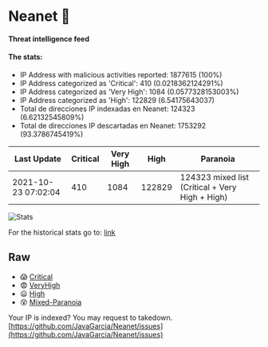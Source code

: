 # Neanet :hocho:
#### Threat intelligence feed
#### The stats:

- IP Address with malicious activities reported: 1877615 (100%)
- IP Address categorized as 'Critical':  410 (0.0218362124291%)
- IP Address categorized as 'Very High':  1084 (0.0577328153003%)
- IP Address categorized as 'High':  122829 (6.54175643037)
- Total de direcciones IP indexadas en Neanet:  124323 (6.62132545809%)
- Total de direcciones IP descartadas en Neanet:  1753292 (93.3786745419%)

| Last Update | Critical | Very High | High | Paranoia |
| --- | --- | --- | --- | --- |
| 2021-10-23 07:02:04 | 410 | 1084 | 122829 | 124323 mixed list (Critical + Very High + High)|

![Stats](https://docs.google.com/spreadsheets/d/e/2PACX-1vSnaNMIXVabIpDJjufMlzH7poXnshF3mgd8Is1g9ytUEzVsP5my4Trn8f-xkoLLQ38xpL3HtmUexLo6/pubchart?oid=501124687&format=image)

For the historical stats go to: [link](/stats.csv)
## Raw
- :scream: [Critical](https://raw.githubusercontent.com/JavaGarcia/Neanet/master/blacklists/neanet_critical.txt)
- :fearful: [VeryHigh](https://raw.githubusercontent.com/JavaGarcia/Neanet/master/blacklists/neanet_veryHigh.txtt)
- :frowning: [High](https://raw.githubusercontent.com/JavaGarcia/Neanet/master/blacklists/neanet_high.txt)
- :dizzy_face: [Mixed-Paranoia](https://raw.githubusercontent.com/JavaGarcia/Neanet/master/blacklists/neanet_all.txt)


Your IP is indexed? You may request to takedown. [https://github.com/JavaGarcia/Neanet/issues](https://github.com/JavaGarcia/Neanet/issues)




























































































































































































































































































































































































































































































































































































































































































































































































































































































































































































































































































































































































































































































































































































































































































































































































































































































































































































































































































































































































































































































































































































































































































































































































































































































































































































































































































































































































































































































































































































































































































































































































































































































































































































































































































































































































































































































































































































































































































































































































































































































































































































































































































































































































































































































































































































































































































































































































































































































































































































































































































































































































































































































































































































































































































































































































































































































































































































































































































































































































































































































































































































































































































































































































































































































































































































































































































































































































































































































































































































































































































































































































































































































































































































































































































































































































































































































































































































































































































































































































































































































































































































































































































































































































































































































































































































































































































































































































































































































































































































































































































































































































































































































































































































































































































































































































































































































































































































































